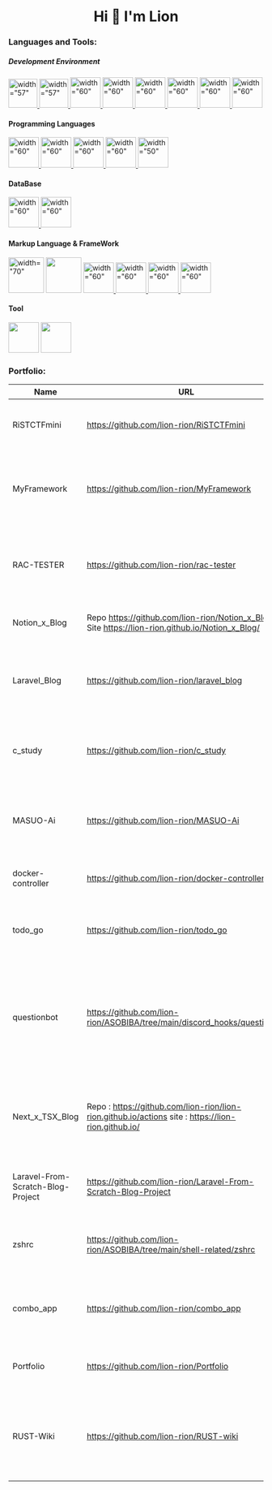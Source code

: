 
<h1 align="center">Hi 👋 I'm Lion</h1>
  
  <h3 style="align-items: center;">Languages and Tools:</h3>
  <h5 style="align-items: center;">Development Environment</h5>
  <div style="align-items: center;">
  <a href="https://github.com/" target="_blank"> <img src="https://user-images.githubusercontent.com/79553411/209908960-4f9291e7-69c2-4313-9405-52387ceb9f9a.svg" alt=width="57" height="57"/> </a>
  <a href="https://github.com/features/actions" target="_blank"> <img src="https://user-images.githubusercontent.com/79553411/209908880-efb9a544-133c-4033-ba54-7087b8ccd6d8.svg" alt=width="57" height="57"/> </a>
   <a href="https://git-scm.com/" target="_blank"> <img src="img/git-icon.svg" alt=width="60" height="60"/> </a>
  <a href="https://www.docker.com/" target="_blank"> <img src="img/docker-original-wordmark.svg" alt=width="60" height="60"/> </a>
  <a href="https://en.wikipedia.org/wiki/Tux_(mascot)" target="_blank"> <img src="img/linux-tux.svg" alt=width="60" height="60"/> </a>
  <a href="https://www.vim.org/" target="_blank"> <img src="https://cdn-ssl-devio-img.classmethod.jp/wp-content/uploads/2018/09/vim-e1537247611733.png" alt=width="60" height="60"/> </a>
  <a href="https://www.ansible.com/" target="_blank"> <img src="https://user-images.githubusercontent.com/79553411/218307788-672c4482-4799-49e4-9713-0c95096424aa.png" alt=width="60" height="60"/> </a>
  <a href="https://www.terraform.io/" target="_blank"> <img src="https://github.com/lion-rion/lion-rion/assets/79553411/88b6c698-594a-4e32-bf82-13db3a19229a" alt=width="60" height="60"/> </a>
  


  </div>
  <h4 style="align-items: left;">Programming Languages</h4>
  <div style="align-items: left;">
  <a href="https://www.php.net/" target="_blank"> <img src="img/353261.png" alt=width="60" height="60"/> </a>
    <a href="https://www.python.org" target="_blank"> <img src="img/python.svg" alt=width="60" height="60"/> </a>
  <a href="https://docs.microsoft.com/ja-jp/cpp/c-language/c-language-reference?view=msvc-170" target="_blank"> <img src="https://cdn.icon-icons.com/icons2/2415/PNG/512/c_original_logo_icon_146611.png" alt=width="60" height="60"/> </a>
  <a href="https://go.dev/" target="_blank"> <img src="https://user-images.githubusercontent.com/79553411/199652426-019015d5-ff7d-440a-abf8-36271a7eb599.svg" alt=width="60" height="60"/> </a>
   <a href="https://www.javascript.com/" target="_blank"> <img src="https://user-images.githubusercontent.com/79553411/209907983-e7cc233b-48de-435d-99be-32a47addfbb1.svg" alt=width="50" height="60"/> </a>

  </div>
  <h4 style="align-items: left;">DataBase</h4>
  <div style="align-items: left;">
  <a href="https://www.sqlite.org/index.html" target="_blank"> <img src="https://user-images.githubusercontent.com/79553411/209907293-5d91c4bd-0667-432f-8fe5-d56fbd7e8012.png" alt=width="60" height="60"/> </a>
    <a href="https://dev.mysql.com/" target="_blank"><img src="https://user-images.githubusercontent.com/79553411/209907119-f74d0edd-2acc-48f1-81ce-92cfbd316c82.png"  alt=width="60" height="60"></a>
  </div>

  </div>
  <h4 style="align-items: left;">Markup Language & FrameWork</h4>
  <div style="align-items: left;">
    <a href="https://html.spec.whatwg.org/#toc-introduction" target="_blank"><img src="img/html-5.svg"  alt=width="70" height="70"></a>
    <a href="https://www.w3.org/TR/CSS/" target="_blank"><img src="img/css-3.svg" alt="" alt=width="70" height="70" ></a>
    <a href="https://laravel.com/" target="_blank"> <img src="img/laravel.svg" alt=width="60" height="60"/> </a>
   <a href="https://wordpress.com/ja/" target="_blank"><img src="https://user-images.githubusercontent.com/79553411/209907375-d4a24e17-9389-47bd-98b9-d5f83316a383.png" alt=width="60" height="60"/> </a>
   <a href="https://ja.legacy.reactjs.org/" target="_blank"><img src="https://github.com/lion-rion/lion-rion/assets/79553411/4c829e76-567b-42ad-8ba9-5a09c3fed4a6" alt=width="60" height="60"/> </a>
  <a href="https://nextjs.org/" target="_blank"><img src="https://github.com/lion-rion/lion-rion/assets/79553411/1147cd2a-34b8-4ea8-89e8-db06fde7e700" alt=width="60" height="60"/> </a>
  

 <h4 style="align-items: left;">Tool</h4>
  <a href="https://www.zaproxy.org/" target="_blank"><img src="https://user-images.githubusercontent.com/79553411/210008597-89467c2b-5f69-4955-ad8f-f8d1f21101f4.png" width="60" height="60"></a>  
  <a href="https://portswigger.net/burp" target="_blank"><img src="https://user-images.githubusercontent.com/79553411/210008743-d4cb6583-07cf-48d3-a69f-ead0f177ab8e.png" width="60" height="60"></a>
  
  </div>
   <h3 style="align-items: left;">Portfolio:</h3> 


| Name | URL | About | 
| ---- | ---- | ---- |
|  RiSTCTFmini |  https://github.com/lion-rion/RiSTCTFmini| RiST部内で行ったCTF大会のWeb問題です|
|  MyFramework |  https://github.com/lion-rion/MyFramework | PSR7やPSR15を用いたPHPのフレームワークを開発中です|
|  RAC-TESTER  |  https://github.com/lion-rion/rac-tester  | ロボカップSSLのロボットをテストするためのツールです|
|  Notion_x_Blog  |  Repo https://github.com/lion-rion/Notion_x_Blog : Site https://lion-rion.github.io/Notion_x_Blog/ | Notionを使ったブログです| 
| Laravel_Blog | https://github.com/lion-rion/laravel_blog | Laravelを用いたブログです CRUD実装を理解するために作りました |
| c_study | https://github.com/lion-rion/c_study | c言語でshellやサーバーの勉強をしているものです | 
| MASUO-Ai | https://github.com/lion-rion/MASUO-Ai | SSLロボットを動かすためのプログラムの初期プロトタイプです |
| docker-controller | https://github.com/lion-rion/docker-controller.git | dockerの状態をWeb上で確認 | 
| todo_go | https://github.com/lion-rion/todo_go | [Udemyの講座](https://www.udemy.com/course/golang-webgosql/)で作った百番煎じTODOアプリです |
| questionbot | https://github.com/lion-rion/ASOBIBA/tree/main/discord_hooks/questionbot | GoogleFormに質問を投げるとDiscordに転送してくれる質問botです 匿名で質問できるので便利です | 
| Next_x_TSX_Blog | Repo : https://github.com/lion-rion/lion-rion.github.io/actions site : https://lion-rion.github.io/ | TSXのブログです テンプレートをフォークして改変して利用しているだけです |
| Laravel-From-Scratch-Blog-Project | https://github.com/lion-rion/Laravel-From-Scratch-Blog-Project | [Laracastの動画](https://laracasts.com/series/laravel-8-from-scratch)を見て作ったブログです | 
| zshrc | https://github.com/lion-rion/ASOBIBA/tree/main/shell-related/zshrc | zshの設定ファイルです 使いやすいのでおすすめです | 
| combo_app | https://github.com/lion-rion/combo_app | 格闘ゲームのコンボを投稿できるサイトです(未完成品) |
| Portfolio | https://github.com/lion-rion/Portfolio | 前まで使っていたポートフォリオサイトです | 
| RUST-Wiki | https://github.com/lion-rion/RUST-wiki | ゲームの方のRUSTの攻略記事です 現在はインデックスされていません | 

